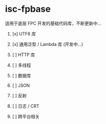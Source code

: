# isc-fpbase

适用于底层 FPC 开发的基础代码库，不断更新中...

1. [x]  UTF8 库

2. [x] 通用泛型 / Lambda 库 (开发中...)

3. [ ] HTTP 库

4. [ ] 多线程

5. [ ] 数据库

6. [ ] JSON

7. [ ] 反射

8. [ ] 日志 / CRT

9. [ ] 跨平台相关
